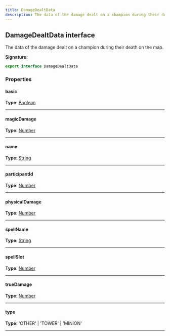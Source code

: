 ```yaml
---
title: DamageDealtData
description: The data of the damage dealt on a champion during their death on the map.
---
```


## DamageDealtData interface

The data of the damage dealt on a champion during their death on the map.

**Signature:**

```ts
export interface DamageDealtData 
```

### Properties

#### basic



**Type**: [Boolean](https://developer.mozilla.org/en-US/docs/Web/JavaScript/Reference/Global_Objects/Boolean)

---

#### magicDamage



**Type**: [Number](https://developer.mozilla.org/en-US/docs/Web/JavaScript/Reference/Global_Objects/Number)

---

#### name



**Type**: [String](https://developer.mozilla.org/en-US/docs/Web/JavaScript/Reference/Global_Objects/String)

---

#### participantId



**Type**: [Number](https://developer.mozilla.org/en-US/docs/Web/JavaScript/Reference/Global_Objects/Number)

---

#### physicalDamage



**Type**: [Number](https://developer.mozilla.org/en-US/docs/Web/JavaScript/Reference/Global_Objects/Number)

---

#### spellName



**Type**: [String](https://developer.mozilla.org/en-US/docs/Web/JavaScript/Reference/Global_Objects/String)

---

#### spellSlot



**Type**: [Number](https://developer.mozilla.org/en-US/docs/Web/JavaScript/Reference/Global_Objects/Number)

---

#### trueDamage



**Type**: [Number](https://developer.mozilla.org/en-US/docs/Web/JavaScript/Reference/Global_Objects/Number)

---

#### type



**Type**: 'OTHER' \| 'TOWER' \| 'MINION'

---

